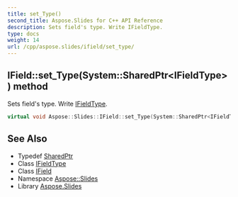```yaml
---
title: set_Type()
second_title: Aspose.Slides for C++ API Reference
description: Sets field's type. Write IFieldType.
type: docs
weight: 14
url: /cpp/aspose.slides/ifield/set_type/
---
```

## IField::set_Type(System::SharedPtr\<IFieldType\>) method


Sets field's type. Write [IFieldType](../../ifieldtype/).

```cpp
virtual void Aspose::Slides::IField::set_Type(System::SharedPtr<IFieldType> value)=0
```

## See Also

* Typedef [SharedPtr](../../system/sharedptr/)
* Class [IFieldType](../ifieldtype/)
* Class [IField](./)
* Namespace [Aspose::Slides](../)
* Library [Aspose.Slides](../../)